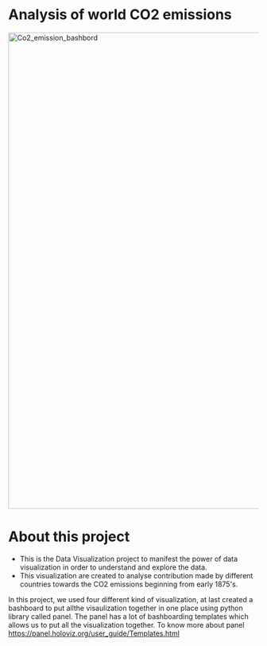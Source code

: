 # Analysis of world CO2 emissions

<img width="958" alt="Co2_emission_bashbord" src="https://user-images.githubusercontent.com/91394267/186906665-6e3bea33-49df-4a1e-a8b5-01f1d450fdf8.png">

# About this project

* This is the Data Visualization project to manifest the power of data visualization in order to understand and explore the data.
* This visualization are created to analyse contribution made by different countries towards the CO2 emissions beginning from early 1875's.

In this project, we used four different kind of visualization, at last created a bashboard to put allthe visaulization together in one place using python library called panel.
The panel has a lot of bashboarding templates which allows us to put all the visualization together. To know more about panel https://panel.holoviz.org/user_guide/Templates.html





